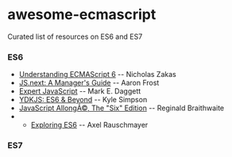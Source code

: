 awesome-ecmascript
===

Curated list of resources on ES6 and ES7

### ES6
* [Understanding ECMAScript 6](https://github.com/nzakas/understandinges6) -- Nicholas Zakas
* [JS.next: A Manager's Guide](http://shop.oreilly.com/product/0636920030577.do) -- Aaron Frost
* [Expert JavaScript](http://www.apress.com/9781430260974) -- Mark E. Daggett
* [YDKJS: ES6 & Beyond](https://github.com/getify/You-Dont-Know-JS/blob/master/es6%20&%20beyond/README.md#you-dont-know-js-es6--beyond) -- Kyle Simpson
* [JavaScript AllongÃ©, The "Six" Edition](https://leanpub.com/javascriptallongesix) -- Reginald Braithwaite
* * [Exploring ES6](http://exploringjs.com) -- Axel Rauschmayer

### ES7
